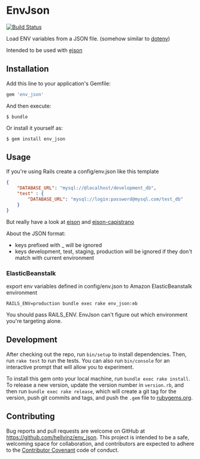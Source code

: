 # EnvJson

[![Build Status](https://travis-ci.org/hellvinz/env_json.png)](https://travis-ci.org/hellvinz/env_json)

Load ENV variables from a JSON file. (somehow similar to [dotenv](https://github.com/bkeepers/dotenv))

Intended to be used with [ejson](https://github.com/Shopify/ejson)

## Installation

Add this line to your application's Gemfile:

```ruby
gem 'env_json'
```

And then execute:

    $ bundle

Or install it yourself as:

    $ gem install env_json

## Usage

If you're using Rails create a config/env.json like this template

```json
{
    "DATABASE_URL": "mysql://@localhost/development_db",
    "test" : {
        "DATABASE_URL": "mysql://login:password@mysql.com/test_db"
    }
}
```

But really have a look at [ejson](https://github.com/Shopify/ejson) and [ejson-capistrano](https://github.com/Shopify/capistrano-ejson)

About the JSON format:

* keys prefixed with _ will be ignored
* keys development, test, staging, production will be ignored if they don't match with current environment

### ElasticBeanstalk

export env variables defined in config/env.json to Amazon ElasticBeanstalk environment

```
RAILS_ENV=production bundle exec rake env_json:eb
```

You should pass RAILS_ENV. EnvJson can't figure out which environment you're targeting alone.

## Development

After checking out the repo, run `bin/setup` to install dependencies. Then, run `rake test` to run the tests. You can also run `bin/console` for an interactive prompt that will allow you to experiment.

To install this gem onto your local machine, run `bundle exec rake install`. To release a new version, update the version number in `version.rb`, and then run `bundle exec rake release`, which will create a git tag for the version, push git commits and tags, and push the `.gem` file to [rubygems.org](https://rubygems.org).

## Contributing

Bug reports and pull requests are welcome on GitHub at https://github.com/hellvinz/env_json. This project is intended to be a safe, welcoming space for collaboration, and contributors are expected to adhere to the [Contributor Covenant](contributor-covenant.org) code of conduct.
